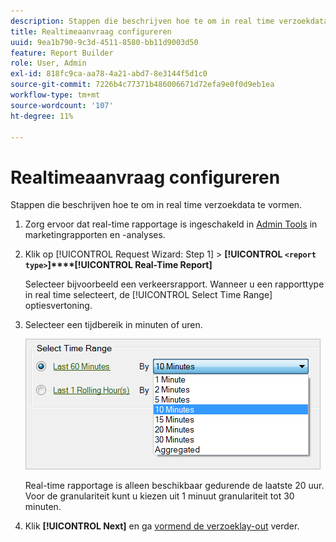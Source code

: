 ```yaml
---
description: Stappen die beschrijven hoe te om in real time verzoekdata te vormen.
title: Realtimeaanvraag configureren
uuid: 9ea1b790-9c3d-4511-8580-bb11d9003d50
feature: Report Builder
role: User, Admin
exl-id: 818fc9ca-aa78-4a21-abd7-8e3144f5d1c0
source-git-commit: 7226b4c77371b486006671d72efa9e0f0d9eb1ea
workflow-type: tm+mt
source-wordcount: '107'
ht-degree: 11%

---
```


# Realtimeaanvraag configureren

Stappen die beschrijven hoe te om in real time verzoekdata te vormen.

1. Zorg ervoor dat real-time rapportage is ingeschakeld in [Admin Tools](https://experienceleague.adobe.com/docs/analytics/admin/admin-tools/real-time-reports/t-realtime-admin.html) in marketingrapporten en -analyses.
1. Klik op [!UICONTROL Request Wizard: Step 1] > **[!UICONTROL `<report type>`]****[!UICONTROL Real-Time Report]**

   Selecteer bijvoorbeeld een verkeersrapport. Wanneer u een rapporttype in real time selecteert, de [!UICONTROL Select Time Range] optiesvertoning.

1. Selecteer een tijdbereik in minuten of uren.

   ![Stap Resultaat](assets/real_time_select_date.png)

   Real-time rapportage is alleen beschikbaar gedurende de laatste 20 uur. Voor de granulariteit kunt u kiezen uit 1 minuut granulariteit tot 30 minuten.
1. Klik **[!UICONTROL Next]** en ga [vormend de verzoeklay-out](/help/analyze/report-builder/layout/layout.md) verder.
